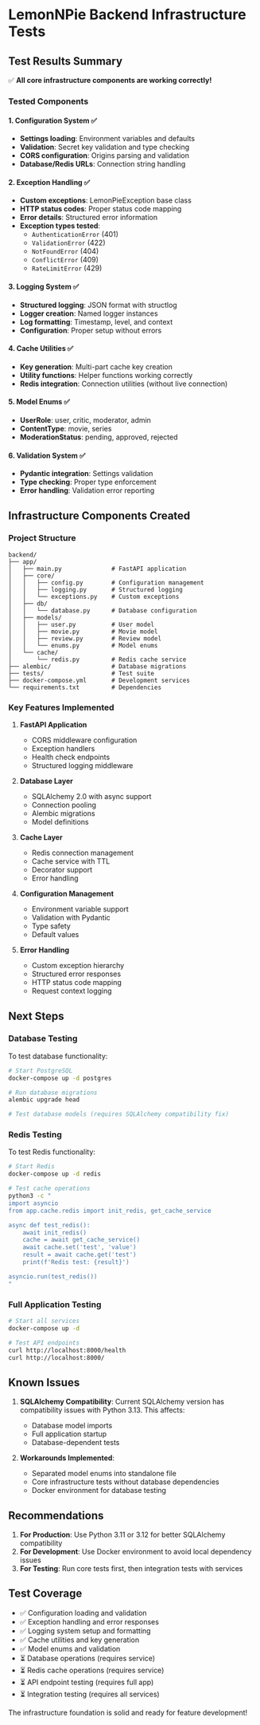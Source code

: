# LemonNPie Backend Infrastructure Tests

## Test Results Summary

✅ **All core infrastructure components are working correctly!**

### Tested Components

#### 1. Configuration System ✅
- **Settings loading**: Environment variables and defaults
- **Validation**: Secret key validation and type checking
- **CORS configuration**: Origins parsing and validation
- **Database/Redis URLs**: Connection string handling

#### 2. Exception Handling ✅
- **Custom exceptions**: LemonPieException base class
- **HTTP status codes**: Proper status code mapping
- **Error details**: Structured error information
- **Exception types tested**:
  - `AuthenticationError` (401)
  - `ValidationError` (422)
  - `NotFoundError` (404)
  - `ConflictError` (409)
  - `RateLimitError` (429)

#### 3. Logging System ✅
- **Structured logging**: JSON format with structlog
- **Logger creation**: Named logger instances
- **Log formatting**: Timestamp, level, and context
- **Configuration**: Proper setup without errors

#### 4. Cache Utilities ✅
- **Key generation**: Multi-part cache key creation
- **Utility functions**: Helper functions working correctly
- **Redis integration**: Connection utilities (without live connection)

#### 5. Model Enums ✅
- **UserRole**: user, critic, moderator, admin
- **ContentType**: movie, series
- **ModerationStatus**: pending, approved, rejected

#### 6. Validation System ✅
- **Pydantic integration**: Settings validation
- **Type checking**: Proper type enforcement
- **Error handling**: Validation error reporting

## Infrastructure Components Created

### Project Structure
```
backend/
├── app/
│   ├── main.py              # FastAPI application
│   ├── core/
│   │   ├── config.py        # Configuration management
│   │   ├── logging.py       # Structured logging
│   │   └── exceptions.py    # Custom exceptions
│   ├── db/
│   │   └── database.py      # Database configuration
│   ├── models/
│   │   ├── user.py          # User model
│   │   ├── movie.py         # Movie model
│   │   ├── review.py        # Review model
│   │   └── enums.py         # Model enums
│   └── cache/
│       └── redis.py         # Redis cache service
├── alembic/                 # Database migrations
├── tests/                   # Test suite
├── docker-compose.yml       # Development services
└── requirements.txt         # Dependencies
```

### Key Features Implemented

1. **FastAPI Application**
   - CORS middleware configuration
   - Exception handlers
   - Health check endpoints
   - Structured logging middleware

2. **Database Layer**
   - SQLAlchemy 2.0 with async support
   - Connection pooling
   - Alembic migrations
   - Model definitions

3. **Cache Layer**
   - Redis connection management
   - Cache service with TTL
   - Decorator support
   - Error handling

4. **Configuration Management**
   - Environment variable support
   - Validation with Pydantic
   - Type safety
   - Default values

5. **Error Handling**
   - Custom exception hierarchy
   - Structured error responses
   - HTTP status code mapping
   - Request context logging

## Next Steps

### Database Testing
To test database functionality:
```bash
# Start PostgreSQL
docker-compose up -d postgres

# Run database migrations
alembic upgrade head

# Test database models (requires SQLAlchemy compatibility fix)
```

### Redis Testing
To test Redis functionality:
```bash
# Start Redis
docker-compose up -d redis

# Test cache operations
python3 -c "
import asyncio
from app.cache.redis import init_redis, get_cache_service

async def test_redis():
    await init_redis()
    cache = await get_cache_service()
    await cache.set('test', 'value')
    result = await cache.get('test')
    print(f'Redis test: {result}')

asyncio.run(test_redis())
"
```

### Full Application Testing
```bash
# Start all services
docker-compose up -d

# Test API endpoints
curl http://localhost:8000/health
curl http://localhost:8000/
```

## Known Issues

1. **SQLAlchemy Compatibility**: Current SQLAlchemy version has compatibility issues with Python 3.13. This affects:
   - Database model imports
   - Full application startup
   - Database-dependent tests

2. **Workarounds Implemented**:
   - Separated model enums into standalone file
   - Core infrastructure tests without database dependencies
   - Docker environment for database testing

## Recommendations

1. **For Production**: Use Python 3.11 or 3.12 for better SQLAlchemy compatibility
2. **For Development**: Use Docker environment to avoid local dependency issues
3. **For Testing**: Run core tests first, then integration tests with services

## Test Coverage

- ✅ Configuration loading and validation
- ✅ Exception handling and error responses
- ✅ Logging system setup and formatting
- ✅ Cache utilities and key generation
- ✅ Model enums and validation
- ⏳ Database operations (requires service)
- ⏳ Redis cache operations (requires service)
- ⏳ API endpoint testing (requires full app)
- ⏳ Integration testing (requires all services)

The infrastructure foundation is solid and ready for feature development!
